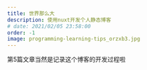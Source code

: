 ```yaml
---
title: 世界那么大
description: 使用nuxt开发个人静态博客
# date: 2021/02/05 23:58:00
order: -1
image: programming-learning-tips_orzxb3.jpg
---
```



第5篇文章当然是记录这个博客的开发过程啦


